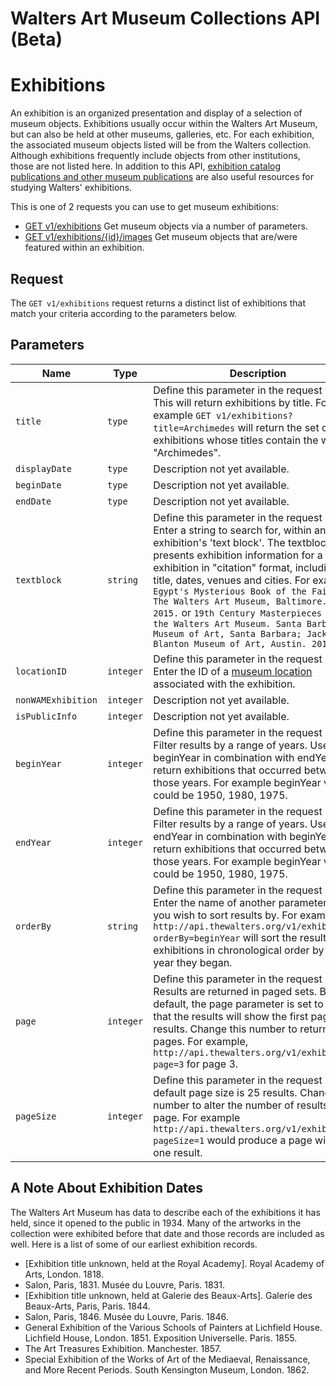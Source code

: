 Walters Art Museum Collections API (Beta)
=========================================

# Exhibitions 

An exhibition is an organized presentation and display of a selection of museum objects. Exhibitions usually occur within the Walters Art Museum, but can also be held at other museums, galleries, etc. For each exhibition, the associated museum objects listed will be from the Walters collection. Although exhibitions frequently include objects from other institutions, those are not listed here. In addition to this API, [exhibition catalog publications and other museum publications](http://www.worldcat.org/search?q=au%3AWalters+Art+Museum+%28Baltimore%2C+Md.%29&qt=hot_author) are also useful resources for studying Walters' exhibitions.

This is one of 2 requests you can use to get museum exhibitions:
- [GET v1/exhibitions](https://github.com/WaltersArtMuseum/walters-api/blob/master/exhibitions-get.md) Get museum objects via a number of parameters.
- [GET v1/exhibitions/{id}/images](https://github.com/WaltersArtMuseum/walters-api/blob/master/exhibitions-objects.md) Get museum objects that are/were featured within an exhibition.


## Request

The `GET v1/exhibitions` request returns a distinct list of exhibitions that match your criteria according to the parameters below. 


## Parameters

Name | Type | Description
-----|------|--------------
`title`|`type` | Define this parameter in the request URI. This will return exhibitions by title. For example `GET v1/exhibitions?title=Archimedes` will return the set of exhibitions whose titles contain the word "Archimedes".
`displayDate`|`type` | Description not yet available.
`beginDate`|`type` | Description not yet available.
`endDate`|`type` | Description not yet available.
`textblock`|`string` | Define this parameter in the request URI. Enter a string to search for, within an exhibition's 'text block'. The textblock presents exhibition information for a single exhibition in "citation" format, including the title, dates, venues and cities. For example: `Egypt's Mysterious Book of the Faiyum. The Walters Art Museum, Baltimore. 2013-2015.` or `19th Century Masterpieces from the Walters Art Museum. Santa Barbara Museum of Art, Santa Barbara; Jack S. Blanton Museum of Art, Austin. 2010-2011.`
`locationID`|`integer` | Define this parameter in the request URI. Enter the ID of a [museum location](https://github.com/WaltersArtMuseum/walters-api/blob/master/locations.md) associated with the exhibition.
`nonWAMExhibition`|`integer` | Description not yet available.
`isPublicInfo`|`integer` | Description not yet available.
`beginYear`|`integer` | Define this parameter in the request URI. Filter results by a range of years. Use beginYear in combination with endYear to return exhibitions that occurred between those years. For example beginYear values could be 1950, 1980, 1975.
`endYear`|`integer` | Define this parameter in the request URI. Filter results by a range of years. Use endYear in combination with beginYear to return exhibitions that occurred between those years. For example beginYear values could be 1950, 1980, 1975.
`orderBy`|`string` | Define this parameter in the request URI. Enter the name of another parameter that you wish to sort results by. For example, `http://api.thewalters.org/v1/exhibitions?orderBy=beginYear` will sort the resulting exhibitions in chronological order by the year they began.
`page`|`integer` | Define this parameter in the request URI. Results are returned in paged sets. By default, the page parameter is set to 1 so that the results will show the first page of results. Change this number to return other pages. For example, `http://api.thewalters.org/v1/exhibitions?page=3` for page 3. 
`pageSize`|`integer` | Define this parameter in the request URI. By default page size is 25 results. Change this number to alter the number of results per page. For example `http://api.thewalters.org/v1/exhibitions?pageSize=1` would produce a page with only one result.

## A Note About Exhibition Dates

The Walters Art Museum has data to describe each of the exhibitions it has held, since it opened to the public in 1934. Many of the artworks in the collection were exhibited before that date and those records are included as well. Here is a list of some of our earliest exhibition records.

- [Exhibition title unknown, held at the Royal Academy]. Royal Academy of Arts, London. 1818.
- Salon, Paris, 1831. Musée du Louvre, Paris. 1831.
- [Exhibition title unknown, held at Galerie des Beaux-Arts]. Galerie des Beaux-Arts, Paris, Paris. 1844.
- Salon, Paris, 1846. Musée du Louvre, Paris. 1846.
- General Exhibition of the Various Schools of Painters at Lichfield House. Lichfield House, London. 1851. Exposition Universelle. Paris. 1855.
- The Art Treasures Exhibition. Manchester. 1857. 
- Special Exhibition of the Works of Art of the Mediaeval, Renaissance, and More Recent Periods. South Kensington Museum, London. 1862.